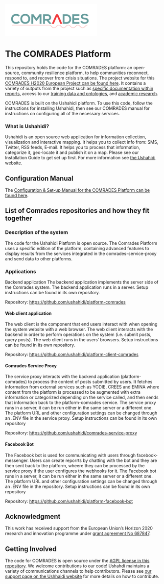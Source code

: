 ![COMRADES Logo](Associated_Files/COMRADES_logo.png)
# The COMRADES Platform
This repository holds the code for the COMRADES platform: an open‐source, community resilience platform, to help communities reconnect, respond to, and recover from crisis situations. The project website for this [COMRADES H2020 European Project can be found here](http://www.comrades-project.eu). It contains a variety of outputs from the project such as [specific documentation within reports](http://www.comrades-project.eu/outputs/deliverables.html), access to our [training data and ontologies](http://www.comrades-project.eu/outputs/datasets-and-ontologies.html), and [academic research](http://www.comrades-project.eu/outputs/papers.html).  

COMRADES is built on the Ushahidi platform. To use this code, follow the instructions for installing Ushahidi, then see our COMRADES manual for instructions on configuring all of the necessary services. 

### What is Ushahidi?
Ushahidi is an open source web application for information collection, visualization and interactive mapping. It helps you to collect info from: SMS, Twitter, RSS feeds, E-mail. It helps you to process that information, categorize it, geo-locate it and publish it on a map. Please see our Installation Guide to get set up first. For more information see [the Ushahidi website](https://www.ushahidi.com).

## Configuration Manual
The [Configuration & Set-up Manual for the COMRADES Platform can be found here](https://s3-eu-west-1.amazonaws.com/comradesmanual/Comrades+Manual/COMRADES+Config+Setup+Manual.pdf). 

## List of Comrades repositories and how they fit together

### Description of the system
The code for the Ushahidi Platform is open source. The Comrades Platform uses a specific edition of the platform, containing advanced features to display results from the services integrated in the comrades-service-proxy and send data to other platforms.

### Applications
Backend application
The backend application implements the server side of the Comrades system. The backend application runs in a server.
Setup instructions can be found in its own repository. 

Repository: https://github.com/ushahidi/platform-comrades

#### Web client application
The web client is the component that end users interact with when opening the system website with a web browser. The web client interacts with the backend in order to perform operations on the system (i.e. submit posts, query posts).
The web client runs in the users’ browsers.
Setup instructions can be found in its own repository. 

Repository: https://github.com/ushahidi/platform-client-comrades

#### Comrades Service Proxy
The service proxy interacts with the backend application (platform-comrades) to process the content of posts submitted by users. It fetches information from external services such as YODIE, CREES and EMINA where content from the platform is processed to be augmented with extra information or categorized depending on the service called, and then sends that information back to the platform-comrades service.
The service proxy runs in a server, it can be run either in the same server or a different one. The platform URL and other configuration settings can be changed through an .ENV file in the service proxy. 
Setup instructions can be found in its own repository

Repository:  https://github.com/ushahidi/comrades-service-proxy

#### Facebook Bot
The Facebook bot is used for communicating with users through facebook-messenger. Users can create reporrts by chatting with the bot and they are then sent back to the platform, wheere they can be processed by the service proxy if the user configures the webhooks for it. 
The Facebook bot runs in a server, it can be run either in the same server or a different one. The platform URL and other configuration settings can be changed through an .ENV file in the repository. 
Setup instructions can be found in its own repository

Repository:  https://github.com/ushahidi/platform-facebook-bot

## Acknowledgment
This work has received support from the European Union’s Horizon 2020 research and innovation programme under [grant agreement No 687847](http://cordis.europa.eu/project/rcn/198819_en.html).

## Getting Involved
The code for COMRADES is open source under the [AGPL license in this repository](https://github.com/ushahidi/platform-comrades/blob/master/LICENSE-AGPL). We welcome contributions to our code! Ushahdi maintains a variety of communications channels to help contributors. Please see [our support page on the Ushhaidi website](https://www.ushahidi.com/support/get-involved) for more details on how to contribute. 

